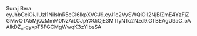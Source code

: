Suraj Bera: eyJhbGciOiJIUzI1NiIsInR5cCI6IkpXVCJ9.eyJ1c2VySWQiOiI2NjBlZmE4YzFjZGMwOTA5MjQzMmM0NzAiLCJpYXQiOjE3MTIyNTc2Nzd9.GTBEAgU9aC_oAAlkDZ_-gyxpT5FGCMgWwqK3zYIbsSA

